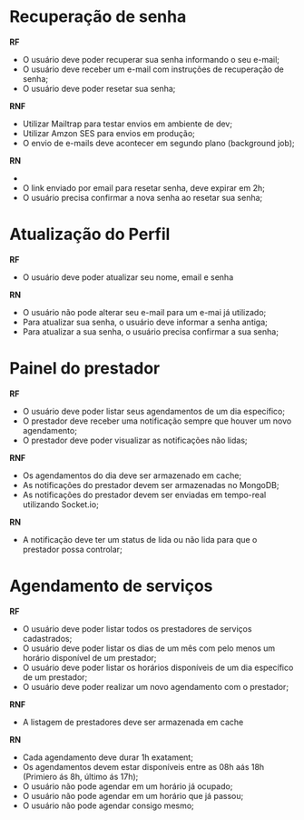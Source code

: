 # Recuperação de senha

**RF**

- O usuário deve poder recuperar sua senha informando o seu e-mail;
- O usuário deve receber um e-mail com instruções de recuperação de senha;
- O usuário deve poder resetar sua senha;

**RNF**

- Utilizar Mailtrap para testar envios em ambiente de dev;
- Utilizar Amzon SES para envios em produção;
- O envio de e-mails deve acontecer em segundo plano (background job);

**RN**

-
- O link enviado por email para resetar senha, deve expirar em 2h;
- O usuário precisa confirmar a nova senha ao resetar sua senha;

# Atualização do Perfil

**RF**

- O usuário deve poder atualizar seu nome, email e senha

**RN**

- O usuário não pode alterar seu e-mail para um e-mai já utilizado;
- Para atualizar sua senha, o usuário deve informar a senha antiga;
- Para atualizar a sua senha, o usuário precisa confirmar a sua senha;

# Painel do prestador

**RF**

- O usuário deve poder listar seus agendamentos de um dia específico;
- O prestador deve receber uma notificação sempre que houver um novo agendamento;
- O prestador deve poder visualizar as notificações não lidas;

**RNF**

- Os agendamentos do dia deve ser armazenado em cache;
- As notificações do prestador devem ser armazenadas no MongoDB;
- As notificações do prestador devem ser enviadas em tempo-real utilizando Socket.io;

**RN**

- A notificação deve ter um status de lida ou não lida para que o prestador possa controlar;


# Agendamento de serviços

**RF**

- O usuário deve poder listar todos os prestadores de serviços cadastrados;
- O usuário deve poder listar os dias de um mês com pelo menos um horário disponível de um prestador;
- O usuário deve poder listar os horários disponíveis de um dia específico de um prestador;
- O usuário deve poder realizar um novo agendamento com o prestador;

**RNF**

- A listagem de prestadores deve ser armazenada em cache

**RN**

- Cada agendamento deve durar 1h exatament;
- Os agendamentos devem estar disponíveis entre as 08h aás 18h (Primiero ás 8h, último ás 17h);
- O usuário não pode agendar em um horário já ocupado;
- O usuário não pode agendar em um horário que já passou;
- O usuário não pode agendar consigo mesmo;
